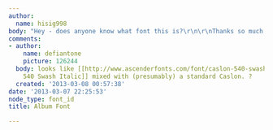 ```yaml
---
author:
  name: hisig998
body: "Hey - does anyone know what font this is?\r\n\r\nThanks so much.\r\n\r\n[img:sites/default/files/old-images/url_3909.jpeg]\r\n"
comments:
- author:
    name: defiantone
    picture: 126244
  body: looks like [[http://www.ascenderfonts.com/font/caslon-540-swash-italic.aspx|Caslon
    540 Swash Italic]] mixed with (presumably) a standard Caslon. ?
  created: '2013-03-08 00:57:38'
date: '2013-03-07 22:25:53'
node_type: font_id
title: Album Font

---
```

